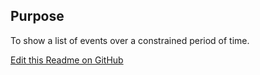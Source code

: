 ## Purpose
To show a list of events over a constrained period of time.


[Edit this Readme on GitHub](https://github.com/wellcomecollection/wellcomecollection.org/edit/main/content/webapp/components/EventSchedule/README.md)

